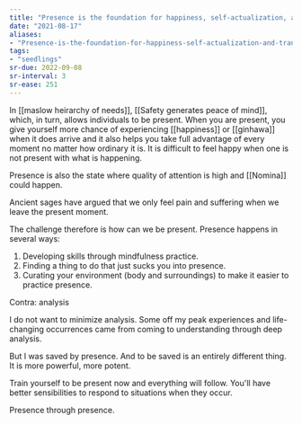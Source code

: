 ```yaml
---
title: "Presence is the foundation for happiness, self-actualization, and transcendence"
date: "2021-08-17"
aliases:
- "Presence-is-the-foundation-for-happiness-self-actualization-and-transcendence"
tags:
- "seedlings"
sr-due: 2022-09-08
sr-interval: 3
sr-ease: 251
---
```

In [[maslow heirarchy of needs]], [[Safety generates peace of mind]], which, in turn, allows individuals to be present. When you are present, you give yourself more chance of experiencing [[happiness]] or [[ginhawa]] when it does arrive and it also helps you take full advantage of every moment no matter how ordinary it is. It is difficult to feel happy when one is not present with what is happening.

Presence is also the state where quality of attention is high and [[Nomina]] could happen.

Ancient sages have argued that we only feel pain and suffering when we leave the present moment.

The challenge therefore is how can we be present. Presence happens in several ways:

1. Developing skills through mindfulness practice.
2. Finding a thing to do that just sucks you into presence.
3. Curating your environment (body and surroundings) to make it easier to practice presence.

Contra: analysis

I do not want to minimize analysis. Some off my peak experiences and life-changing occurrences came from coming to understanding through deep analysis.

But I was saved by presence. And to be saved is an entirely different thing. It is more powerful, more potent.

Train yourself to be present now and everything will follow. You'll have better sensibilities to respond to situations when they occur.

Presence through presence.